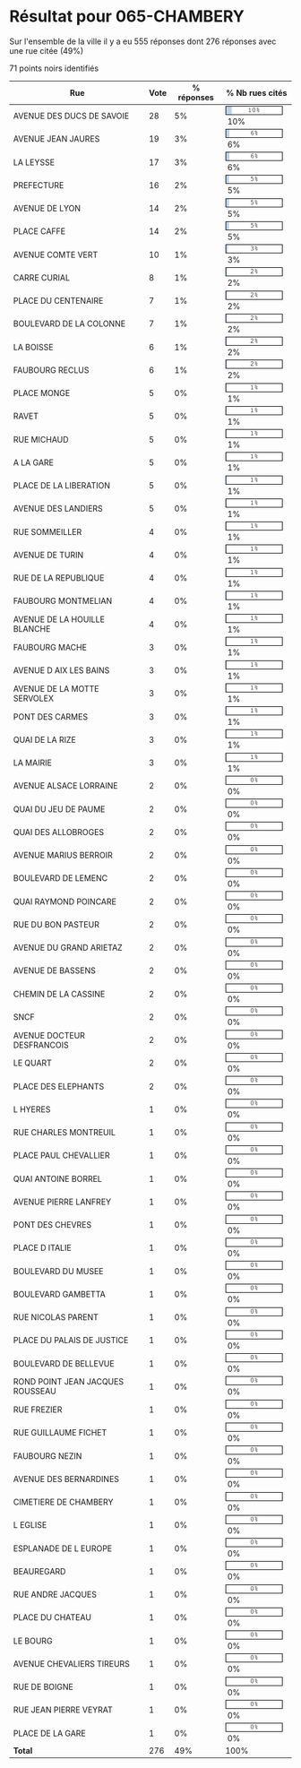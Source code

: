 # Résultat pour 065-CHAMBERY

Sur l'ensemble de la ville il y a eu 555 réponses dont 276 réponses avec une rue citée (49%)

71 points noirs identifiés

| Rue | Vote | % réponses | % Nb rues cités|
|-----|------|------------|----------------|
| AVENUE DES DUCS DE SAVOIE | 28 | 5% | <img src="../../img/bar_10.gif" />&nbsp;10%|
| AVENUE JEAN JAURES | 19 | 3% | <img src="../../img/bar_6.gif" />&nbsp;6%|
| LA LEYSSE | 17 | 3% | <img src="../../img/bar_6.gif" />&nbsp;6%|
| PREFECTURE | 16 | 2% | <img src="../../img/bar_5.gif" />&nbsp;5%|
| AVENUE DE LYON | 14 | 2% | <img src="../../img/bar_5.gif" />&nbsp;5%|
| PLACE CAFFE | 14 | 2% | <img src="../../img/bar_5.gif" />&nbsp;5%|
| AVENUE COMTE VERT | 10 | 1% | <img src="../../img/bar_3.gif" />&nbsp;3%|
| CARRE CURIAL | 8 | 1% | <img src="../../img/bar_2.gif" />&nbsp;2%|
| PLACE DU CENTENAIRE | 7 | 1% | <img src="../../img/bar_2.gif" />&nbsp;2%|
| BOULEVARD DE LA COLONNE | 7 | 1% | <img src="../../img/bar_2.gif" />&nbsp;2%|
| LA BOISSE | 6 | 1% | <img src="../../img/bar_2.gif" />&nbsp;2%|
| FAUBOURG RECLUS | 6 | 1% | <img src="../../img/bar_2.gif" />&nbsp;2%|
| PLACE MONGE | 5 | 0% | <img src="../../img/bar_1.gif" />&nbsp;1%|
| RAVET | 5 | 0% | <img src="../../img/bar_1.gif" />&nbsp;1%|
| RUE MICHAUD | 5 | 0% | <img src="../../img/bar_1.gif" />&nbsp;1%|
| A LA GARE | 5 | 0% | <img src="../../img/bar_1.gif" />&nbsp;1%|
| PLACE DE LA LIBERATION | 5 | 0% | <img src="../../img/bar_1.gif" />&nbsp;1%|
| AVENUE DES LANDIERS | 5 | 0% | <img src="../../img/bar_1.gif" />&nbsp;1%|
| RUE SOMMEILLER | 4 | 0% | <img src="../../img/bar_1.gif" />&nbsp;1%|
| AVENUE DE TURIN | 4 | 0% | <img src="../../img/bar_1.gif" />&nbsp;1%|
| RUE DE LA REPUBLIQUE | 4 | 0% | <img src="../../img/bar_1.gif" />&nbsp;1%|
| FAUBOURG MONTMELIAN | 4 | 0% | <img src="../../img/bar_1.gif" />&nbsp;1%|
| AVENUE DE LA HOUILLE BLANCHE | 4 | 0% | <img src="../../img/bar_1.gif" />&nbsp;1%|
| FAUBOURG MACHE | 3 | 0% | <img src="../../img/bar_1.gif" />&nbsp;1%|
| AVENUE D AIX LES BAINS | 3 | 0% | <img src="../../img/bar_1.gif" />&nbsp;1%|
| AVENUE DE LA MOTTE SERVOLEX | 3 | 0% | <img src="../../img/bar_1.gif" />&nbsp;1%|
| PONT DES CARMES | 3 | 0% | <img src="../../img/bar_1.gif" />&nbsp;1%|
| QUAI DE LA RIZE | 3 | 0% | <img src="../../img/bar_1.gif" />&nbsp;1%|
| LA MAIRIE | 3 | 0% | <img src="../../img/bar_1.gif" />&nbsp;1%|
| AVENUE ALSACE LORRAINE | 2 | 0% | <img src="../../img/bar_0.gif" />&nbsp;0%|
| QUAI DU JEU DE PAUME | 2 | 0% | <img src="../../img/bar_0.gif" />&nbsp;0%|
| QUAI DES ALLOBROGES | 2 | 0% | <img src="../../img/bar_0.gif" />&nbsp;0%|
| AVENUE MARIUS BERROIR | 2 | 0% | <img src="../../img/bar_0.gif" />&nbsp;0%|
| BOULEVARD DE LEMENC | 2 | 0% | <img src="../../img/bar_0.gif" />&nbsp;0%|
| QUAI RAYMOND POINCARE | 2 | 0% | <img src="../../img/bar_0.gif" />&nbsp;0%|
| RUE DU BON PASTEUR | 2 | 0% | <img src="../../img/bar_0.gif" />&nbsp;0%|
| AVENUE DU GRAND ARIETAZ | 2 | 0% | <img src="../../img/bar_0.gif" />&nbsp;0%|
| AVENUE DE BASSENS | 2 | 0% | <img src="../../img/bar_0.gif" />&nbsp;0%|
| CHEMIN DE LA CASSINE | 2 | 0% | <img src="../../img/bar_0.gif" />&nbsp;0%|
| SNCF | 2 | 0% | <img src="../../img/bar_0.gif" />&nbsp;0%|
| AVENUE DOCTEUR DESFRANCOIS | 2 | 0% | <img src="../../img/bar_0.gif" />&nbsp;0%|
| LE QUART | 2 | 0% | <img src="../../img/bar_0.gif" />&nbsp;0%|
| PLACE DES ELEPHANTS | 2 | 0% | <img src="../../img/bar_0.gif" />&nbsp;0%|
| L HYERES | 1 | 0% | <img src="../../img/bar_0.gif" />&nbsp;0%|
| RUE CHARLES MONTREUIL | 1 | 0% | <img src="../../img/bar_0.gif" />&nbsp;0%|
| PLACE PAUL CHEVALLIER | 1 | 0% | <img src="../../img/bar_0.gif" />&nbsp;0%|
| QUAI ANTOINE BORREL | 1 | 0% | <img src="../../img/bar_0.gif" />&nbsp;0%|
| AVENUE PIERRE LANFREY | 1 | 0% | <img src="../../img/bar_0.gif" />&nbsp;0%|
| PONT DES CHEVRES | 1 | 0% | <img src="../../img/bar_0.gif" />&nbsp;0%|
| PLACE D ITALIE | 1 | 0% | <img src="../../img/bar_0.gif" />&nbsp;0%|
| BOULEVARD DU MUSEE | 1 | 0% | <img src="../../img/bar_0.gif" />&nbsp;0%|
| BOULEVARD GAMBETTA | 1 | 0% | <img src="../../img/bar_0.gif" />&nbsp;0%|
| RUE NICOLAS PARENT | 1 | 0% | <img src="../../img/bar_0.gif" />&nbsp;0%|
| PLACE DU PALAIS DE JUSTICE | 1 | 0% | <img src="../../img/bar_0.gif" />&nbsp;0%|
| BOULEVARD DE BELLEVUE | 1 | 0% | <img src="../../img/bar_0.gif" />&nbsp;0%|
| ROND POINT JEAN JACQUES ROUSSEAU | 1 | 0% | <img src="../../img/bar_0.gif" />&nbsp;0%|
| RUE FREZIER | 1 | 0% | <img src="../../img/bar_0.gif" />&nbsp;0%|
| RUE GUILLAUME FICHET | 1 | 0% | <img src="../../img/bar_0.gif" />&nbsp;0%|
| FAUBOURG NEZIN | 1 | 0% | <img src="../../img/bar_0.gif" />&nbsp;0%|
| AVENUE DES BERNARDINES | 1 | 0% | <img src="../../img/bar_0.gif" />&nbsp;0%|
| CIMETIERE DE CHAMBERY | 1 | 0% | <img src="../../img/bar_0.gif" />&nbsp;0%|
| L EGLISE | 1 | 0% | <img src="../../img/bar_0.gif" />&nbsp;0%|
| ESPLANADE DE L EUROPE | 1 | 0% | <img src="../../img/bar_0.gif" />&nbsp;0%|
| BEAUREGARD | 1 | 0% | <img src="../../img/bar_0.gif" />&nbsp;0%|
| RUE ANDRE JACQUES | 1 | 0% | <img src="../../img/bar_0.gif" />&nbsp;0%|
| PLACE DU CHATEAU | 1 | 0% | <img src="../../img/bar_0.gif" />&nbsp;0%|
| LE BOURG | 1 | 0% | <img src="../../img/bar_0.gif" />&nbsp;0%|
| AVENUE CHEVALIERS TIREURS | 1 | 0% | <img src="../../img/bar_0.gif" />&nbsp;0%|
| RUE DE BOIGNE | 1 | 0% | <img src="../../img/bar_0.gif" />&nbsp;0%|
| RUE JEAN PIERRE VEYRAT | 1 | 0% | <img src="../../img/bar_0.gif" />&nbsp;0%|
| PLACE DE LA GARE | 1 | 0% | <img src="../../img/bar_0.gif" />&nbsp;0%|
| **Total** | 276 | 49% | 100%|
